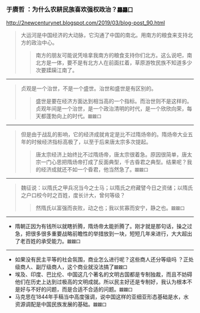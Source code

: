 ### 于赓哲 ：为什么农耕民族喜欢强权政治？`龘龘囗`
http://2newcenturynet.blogspot.com/2019/03/blog-post_90.html
>大运河是中国经济的大动脉，它沟通了中国的南北。用南方的粮食来支持北方的政治中心。
>>南方的朋友可能说凭啥拿我南方的粮食支持你们北方。这么说吧，南北方是一体，要不是有北方人在前面扛着，草原游牧民族不知道多少次要蹂躏江南了。
---
>贞观是一个治世，不是一个盛世。治世和盛世是有区别的。
>>盛世是要在经济方面达到相当高的一个指标。而治世则不是这样的。贞观年间是一个治世，是一个政治清明的时代，是一个欣欣向荣，每天都蓬勃向上的时代。`龖龖囗`
---
>但是由于战乱的影响，它的经济成就肯定是比不过隋炀帝的。隋炀帝大业五年的时候经济指标高极了，以至于后来唐太宗多次提起。
>>唐太宗经济上始终比不过隋炀帝，唐太宗很着急。原因很简单，唐太宗一门心思把隋炀帝打成了反面典型，千古昏君之典型。结果呢？我的经济成就还不如一个昏君，他当然急了。`龖龖囗`
---
>魏征说：以隋氏之甲兵况当今之士马；以隋氏之府藏譬今日之资储；以隋氏之户口校今时之百姓，度长计大，曾何等级？
>>然隋氏以富强而丧败，动之也；我以贫寡而安宁，静之也。`龖龖囗`
---
- 隋朝正因为有钱所以就瞎折腾，隋炀帝太能折腾了。刚才就是那句话，操之过急，把很多很多重要战略前瞻性的举措放到一块，短短几年来进行，大大超出了老百姓的承受能力。`龖龖囗`
---
- 如果没有民主平等的社会氛围，商业怎么进行呢？这些商人还分等级吗 ？正处级商人、副厅级商人，这个商业就没法搞了`龖龖囗`
- 埃及、印度、巴比伦、中国这几个著名的文明古国都是专制独裁，而且不妨碍他们在历史上达到过极高的文明成就。所以民主好还是专制好，我认为根本不是好与不好的问题，而是合适不合适的问题。`龖龖囗`
- 马克思在1844年手稿当中高度强调，说中国这样的亚细亚形态基础是水，水资源调配是中国民族发展的基础。`龖龖囗`
